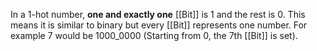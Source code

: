 In a 1-hot number, **one and exactly one** [[Bit]] is 1 and the rest is 0. This means it is similar to binary but every [[Bit]] represents one number. For example 7 would be 1000_0000 (Starting from 0, the 7th [[Bit]] is set).